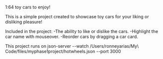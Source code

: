 1:64 toy cars to enjoy!

This is a simple project created to showcase toy cars for your liking or disliking pleasure!

Included in the project:
    -The ability to like or dislike the cars.
    -Highlight the car name with mouseover.
    -Reorder cars by dragging a car card.

This project runs on json-server --watch /Users/ronneyarias/My\ Code/files/myphase1project/hotwheels.json --port 3000
